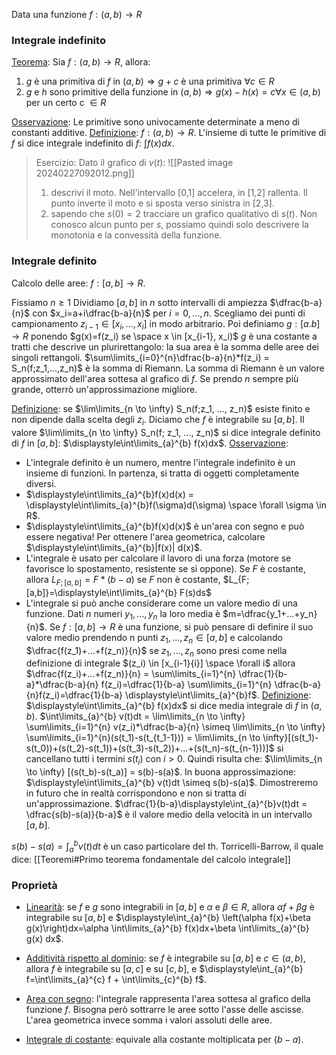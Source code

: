 Data una funzione $f:(a,b) \to R$












### Integrale indefinito
<u>Teorema</u>: Sia $f:(a,b) \to R$, allora:
1. $g$ è una primitiva di $f$ in $(a,b) \Rightarrow g+c$ è una primitiva $\forall c \in R$
2. $g$ e $h$ sono primitive della funzione in $(a,b) \Rightarrow g(x)-h(x)=c \forall x \in (a,b)$ per un certo c $\in R$

<u>Osservazione</u>: Le primitive sono univocamente determinate a meno di constanti additive.
<u>Definizione</u>: $f:(a,b) \to R$. L'insieme di tutte le primitive di $f$ si dice integrale indefinito di $f$: $\displaystyle\int f(x)dx$.

> Esercizio: Dato il grafico di $v(t)$:
> ![[Pasted image 20240227092012.png]]
> 1. descrivi il moto.
	Nell'intervallo [0,1] accelera, in [1,2] rallenta. 
	Il punto inverte il moto e si sposta verso sinistra in [2,3].
>2. sapendo che $s(0)=2$ tracciare un grafico qualitativo di $s(t)$.
	Non conosco alcun punto per $s$, possiamo quindi solo descrivere la monotonia e la convessità della funzione.

### Integrale definito
Calcolo delle aree: $f:[a,b] \to R$.

Fissiamo $n \geq 1$ Dividiamo $[a,b]$ in $n$ sotto intervalli di ampiezza $\dfrac{b-a}{n}$ con $x_i=a+i\dfrac{b-a}{n}$ per $i=0, ..., n$.
Scegliamo dei punti di campionamento $z_{i-1} \in [x_i,...,x_i$] in modo arbitrario.
Poi definiamo $g:[a.b] \to R$ ponendo $g(x)=f(z_i) se \space x \in [x_{i-1}, x_i)$
$g$ è una costante a tratti che descrive un plurirettangolo: la sua area è la somma delle aree dei singoli rettangoli.
$\sum\limits_{i=0}^{n}\dfrac{b-a}{n}*f(z_i) = S_n(f;z_1,...,z_n)$ è la somma di Riemann.
La somma di Riemann è un valore approssimato dell'area sottesa al grafico di $f$.
Se prendo $n$ sempre più grande, otterrò un'approssimazione migliore.

<u>Definizione</u>: se $\lim\limits_{n \to \infty} S_n(f;z_1, ..., z_n)$ esiste finito e non dipende dalla scelta degli $z_i$. Diciamo che $f$ è integrabile su $[a,b]$.
Il valore $\lim\limits_{n \to \infty} S_n(f; z_1, ..., z_n)$ si dice integrale definito di $f$ in $[a,b]$: $\displaystyle\int\limits_{a}^{b} f(x)dx$.
<u>Osservazione</u>:
- L'integrale definito è un numero, mentre l'integrale indefinito è un insieme di funzioni. In partenza, si tratta di oggetti completamente diversi.
- $\displaystyle\int\limits_{a}^{b}f(x)d(x) = \displaystyle\int\limits_{a}^{b}f(\sigma)d(\sigma) \space \forall \sigma \in R$.
- $\displaystyle\int\limits_{a}^{b}f(x)d(x)$ è un'area con segno e può essere negativa! Per ottenere l'area geometrica, calcolare $\displaystyle\int\limits_{a}^{b}|f(x)| d(x)$.
- L'integrale è usato per calcolare il lavoro di una forza (motore se favorisce lo spostamento, resistente se si oppone).
	Se $F$ è costante, allora $L_{F;[a,b]}=F*(b-a)$  se $F$ non è costante, $L_{F;[a,b]}=\displaystyle\int\limits_{a}^{b} F(s)ds$
- L'integrale si può anche considerare come un valore medio di una funzione. Dati $n$ numeri $y_1,...,y_n$ la loro media è $m=\dfrac{y_1+...+y_n}{n}$. Se $f:[a,b] \to R$ è una funzione, si può pensare di definire il suo valore medio prendendo n punti $z_1,...,z_n \in [a,b]$ e calcolando $\dfrac{f(z_1)+...+f(z_n)}{n}$ se $z_1,...,z_n$ sono presi come nella definizione di integrale $(z_i) \in [x_{i-1}{i}] \space \forall i$ allora $\dfrac{f(z_i)+...+f(z_n)}{n} = \sum\limits_{i=1}^{n} \dfrac{1}{b-a}*\dfrac{b-a}{n} f(z_i)=\dfrac{1}{b-a} \sum\limits_{i=1}^{n} \dfrac{b-a}{n}f(z_i)=\dfrac{1}{b-a} \displaystyle\int\limits_{a}^{b}f$.
<u>Definizione</u>: $\displaystyle\int\limits_{a}^{b} f(x)dx$ si dice media integrale di $f$ in $(a,b)$.
$\int\limits_{a}^{b} v(t)dt = \lim\limits_{n \to \infty} \sum\limits_{i=1}^{n} v(z_i)*\dfrac{b-a}{n} \simeq  \lim\limits_{n \to \infty} \sum\limits_{i=1}^{n}(s(t_1)-s(t_{t_1-1})) = \lim\limits_{n \to \infty}[(s(t_1)-s(t_0))+(s(t_2)-s(t_1))+(s(t_3)-s(t_2))+...+(s(t_n)-s(t_{n-1}))]$ si cancellano tutti i termini $s(t_i)$ con $i>0$.
Quindi risulta che: $\lim\limits_{n \to \infty} [(s(t_b)-s(t_a)] = s(b)-s(a)$.
In buona approssimazione: $\displaystyle\int\limits_{a}^{b} v(t)dt \simeq s(b)-s(a)$. Dimostreremo in futuro che in realtà corrispondono e non si tratta di un'approssimazione.
$\dfrac{1}{b-a}\displaystyle\int_{a}^{b}v(t)dt = \dfrac{s(b)-s(a)}{b-a}$ è il valore medio della velocità in un intervallo $[a,b]$.

$s(b)-s(a)=\displaystyle\int_{a}^{b} v(t)dt$ è un caso particolare del th. Torricelli-Barrow, il quale dice:
[[Teoremi#Primo teorema fondamentale del calcolo integrale]]
### Proprietà
- <u>Linearità</u>: se $f$ e $g$ sono integrabili in $[a,b]$ e $\alpha$ e $\beta \in R$, allora $\alpha f+\beta g$ è integrabile su $[a,b]$ e $\displaystyle\int_{a}^{b} \left(\alpha f(x)+\beta g(x)\right)dx=\alpha \int\limits_{a}^{b} f(x)dx+\beta \int\limits_{a}^{b} g(x) dx$.
- <u>Additività rispetto al dominio</u>: se $f$ è integrabile su $[a,b]$ e $c \in (a,b)$, allora $f$ è integrabile su $[a,c]$ e su $[c,b]$, e $\displaystyle\int_{a}^{b} f=\int\limits_{a}^{c} f + \int\limits_{c}^{b} f$.
- <u>Area con segno</u>: l'integrale rappresenta l'area sottesa al grafico della funzione $f$. Bisogna però sottrarre le aree sotto l'asse delle ascisse.
	L'area geometrica invece somma i valori assoluti delle aree.

- <u>Integrale di costante</u>: equivale alla costante moltiplicata per $(b-a)$.